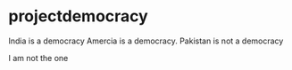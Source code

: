 # projectdemocracy
India is a democracy
Amercia is a democracy.
Pakistan is not a democracy

I am not the one